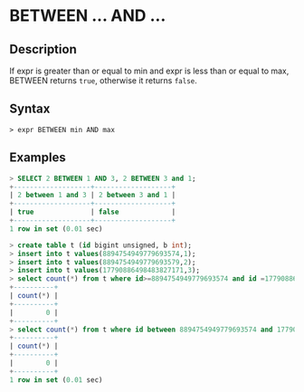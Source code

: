 # **BETWEEN ... AND ...**

## **Description**

If expr is greater than or equal to min and expr is less than or equal to max, BETWEEN returns `true`, otherwise it returns `false`.

## **Syntax**

```
> expr BETWEEN min AND max
```

## **Examples**

```sql
> SELECT 2 BETWEEN 1 AND 3, 2 BETWEEN 3 and 1;
+-------------------+-------------------+
| 2 between 1 and 3 | 2 between 3 and 1 |
+-------------------+-------------------+
| true              | false             |
+-------------------+-------------------+
1 row in set (0.01 sec)
```

```sql
> create table t (id bigint unsigned, b int);
> insert into t values(8894754949779693574,1);
> insert into t values(8894754949779693579,2);
> insert into t values(17790886498483827171,3);
> select count(*) from t where id>=8894754949779693574 and id =17790886498483827171 order by 1 asc;
+----------+
| count(*) |
+----------+
|        0 |
+----------+
> select count(*) from t where id between 8894754949779693574 and 17790886498483827171;
+----------+
| count(*) |
+----------+
|        0 |
+----------+
1 row in set (0.01 sec)
```
